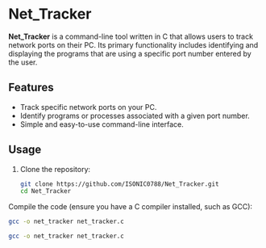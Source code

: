 # Net_Tracker

**Net_Tracker** is a command-line tool written in C that allows users to track network ports on their PC. Its primary functionality includes identifying and displaying the programs that are using a specific port number entered by the user.

## Features

- Track specific network ports on your PC.
- Identify programs or processes associated with a given port number.
- Simple and easy-to-use command-line interface.

## Usage

1. Clone the repository:
   ```bash
   git clone https://github.com/ISONIC0788/Net_Tracker.git
   cd Net_Tracker
Compile the code (ensure you have a C compiler installed, such as GCC):
   ```bash
  gcc -o net_tracker net_tracker.c

gcc -o net_tracker net_tracker.c
